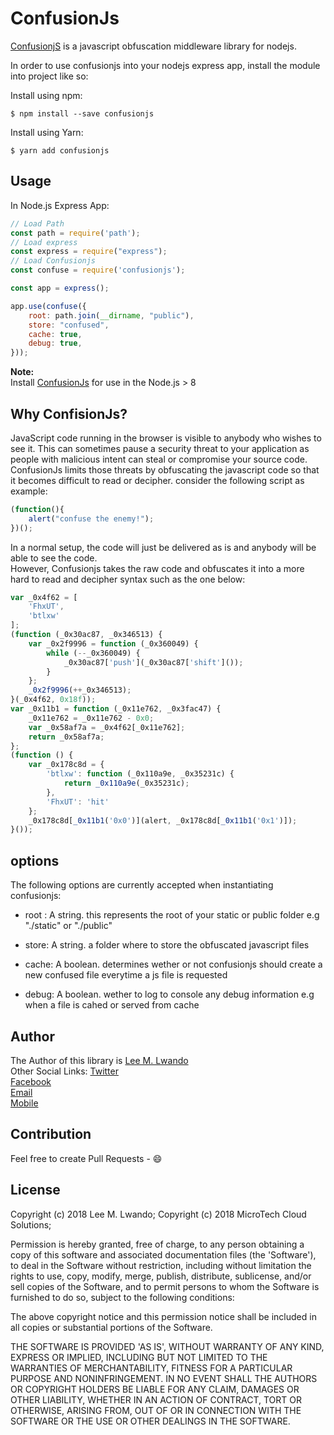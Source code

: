 # ConfusionJs 

[ConfusionjS](https://www.npmjs.com/package/confusionjs)  is a javascript obfuscation middleware library for nodejs.

In order to use confusionjs into your nodejs express app, install the module into project like so:

Install using npm:
```shell
$ npm install --save confusionjs
```

Install using Yarn:
```shell
$ yarn add confusionjs
```

## Usage


In Node.js Express App:
```js
// Load Path
const path = require('path');
// Load express
const express = require("express");
// Load Confusionjs
const confuse = require('confusionjs');

const app = express();

app.use(confuse({
    root: path.join(__dirname, "public"),
    store: "confused",
    cache: true,
    debug: true,
}));


```

**Note:**<br>
Install [ConfusionJs](https://www.npmjs.com/package/n_) for use in the Node.js > 8

## Why ConfisionJs?

JavaScript code running in the browser is visible to anybody who wishes to see it. This can sometimes pause a security threat to your application as people with malicious intent can steal or compromise your source code.<br>
ConfusionJs limits those threats by obfuscating the javascript code so that it becomes difficult to read or decipher.
consider the following script as example:

```js
(function(){
    alert("confuse the enemy!");
})();


```
In a normal setup, the code will just be delivered as is and anybody will be able to see the code.</br>
However, Confusionjs takes the raw code and obfuscates it into a more hard  to read and decipher syntax such as the one below:

```js
var _0x4f62 = [
    'FhxUT',
    'btlxw'
];
(function (_0x30ac87, _0x346513) {
    var _0x2f9996 = function (_0x360049) {
        while (--_0x360049) {
            _0x30ac87['push'](_0x30ac87['shift']());
        }
    };
    _0x2f9996(++_0x346513);
}(_0x4f62, 0x18f));
var _0x11b1 = function (_0x11e762, _0x3fac47) {
    _0x11e762 = _0x11e762 - 0x0;
    var _0x58af7a = _0x4f62[_0x11e762];
    return _0x58af7a;
};
(function () {
    var _0x178c8d = {
        'btlxw': function (_0x110a9e, _0x35231c) {
            return _0x110a9e(_0x35231c);
        },
        'FhxUT': 'hit'
    };
    _0x178c8d[_0x11b1('0x0')](alert, _0x178c8d[_0x11b1('0x1')]);
}());


```
## options
The following options are currently accepted when instantiating confusionjs:

 * root : A string. this represents the root of your static or public folder e.g "./static" or "./public"
 
 * store: A string. a folder where to store the obfuscated  javascript files
 
 * cache: A boolean. determines wether or not confusionjs should create a new confused file everytime a js file is requested
 
 * debug: A boolean. wether to log to console any debug information e.g when a  file is cahed or served from cache


## Author

The Author of this library is [Lee M. Lwando](https://github.com/leemlwando) </br>
Other Social Links:
[Twitter](https://twitter.com/leemlwando)</br>
[Facebook](https://www.facebook.com/leem.lwando)</br>
[Email](leemlwando@gmail.com)</br>
[Mobile](+260950482560)</br>

## Contribution
Feel free to create Pull Requests -  :smile:


## License

 Copyright (c) 2018 Lee M. Lwando;
 Copyright (c) 2018 MicroTech Cloud Solutions;

Permission is hereby granted, free of charge, to any person obtaining
a copy of this software and associated documentation files (the
'Software'), to deal in the Software without restriction, including
without limitation the rights to use, copy, modify, merge, publish,
distribute, sublicense, and/or sell copies of the Software, and to
permit persons to whom the Software is furnished to do so, subject to
the following conditions:

The above copyright notice and this permission notice shall be
included in all copies or substantial portions of the Software.

THE SOFTWARE IS PROVIDED 'AS IS', WITHOUT WARRANTY OF ANY KIND,
EXPRESS OR IMPLIED, INCLUDING BUT NOT LIMITED TO THE WARRANTIES OF
MERCHANTABILITY, FITNESS FOR A PARTICULAR PURPOSE AND NONINFRINGEMENT.
IN NO EVENT SHALL THE AUTHORS OR COPYRIGHT HOLDERS BE LIABLE FOR ANY
CLAIM, DAMAGES OR OTHER LIABILITY, WHETHER IN AN ACTION OF CONTRACT,
TORT OR OTHERWISE, ARISING FROM, OUT OF OR IN CONNECTION WITH THE
SOFTWARE OR THE USE OR OTHER DEALINGS IN THE SOFTWARE.


